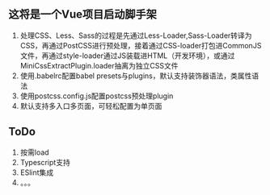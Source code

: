 ## 这将是一个Vue项目启动脚手架
1. 处理CSS、Less、Sass的过程是先通过Less-Loader,Sass-Loader转译为CSS，再通过PostCSS进行预处理，接着通过CSS-loader打包进CommonJS文件，再通过style-loader通过JS装载进HTML（开发环境），或通过MiniCssExtractPlugin.loader抽离为独立CSS文件
2. 使用.babelrc配置babel presets与plugins，默认支持装饰器语法，类属性语法
3. 使用postcss.config.js配置postcss预处理plugin
4. 默认支持多入口多页面，可轻松配置为单页面

## ToDo
1. 按需load
2. Typescript支持
3. ESlint集成
4. 。。。